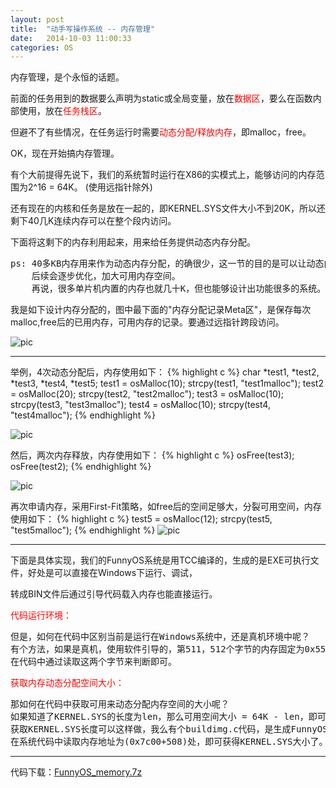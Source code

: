 ```yaml
---
layout: post
title:  "动手写操作系统 -- 内存管理"
date:   2014-10-03 11:00:33
categories: OS
---
```


内存管理，是个永恒的话题。

前面的任务用到的数据要么声明为static或全局变量，放在<font color="#ff0000">数据区</font>，要么在函数内部使用，放在<font color="#ff0000">任务栈区</font>。

但避不了有些情况，在任务运行时需要<font color="#ff0000">动态分配/释放内存</font>，即malloc，free。

OK，现在开始搞内存管理。

有个大前提得先说下，我们的系统暂时运行在X86的实模式上，能够访问的内存范围为2^16 = 64K。 (使用远指针除外)

还有现在的内核和任务是放在一起的，即KERNEL.SYS文件大小不到20K，所以还剩下40几K连续内存可以在整个段内访问。

下面将这剩下的内存利用起来，用来给任务提供动态内存分配。

<pre>
ps: 40多KB内存用来作为动态内存分配，的确很少，这一节的目的是可以让动态内存分配模块成功运行在这段内存上，
    后续会逐步优化，加大可用内存空间。
    再说，很多单片机内置的内存也就几十K，但也能够设计出功能很多的系统。
</pre>

我是如下设计内存分配的，图中最下面的"内存分配记录Meta区"，是保存每次malloc,free后的已用内存，可用内存的记录。要通过远指针跨段访问。

![pic](http://fillzero.qiniudn.com/2014_11_03_mem_layout.png)

<hr>
举例，4次动态分配后，内存使用如下：
{% highlight c %}
char *test1, *test2, *test3, *test4, *test5;
test1 = osMalloc(10);
strcpy(test1, "test1malloc");
test2 = osMalloc(20);
strcpy(test2, "test2malloc");
test3 = osMalloc(10);
strcpy(test3, "test3malloc");
test4 = osMalloc(10);
strcpy(test4, "test4malloc");
{% endhighlight %}

![pic](http://fillzero.qiniudn.com/2014_11_03_mem_layout_malloc.png)

然后，两次内存释放，内存使用如下：
{% highlight c %}
osFree(test3);
osFree(test2);
{% endhighlight %}

![pic](http://fillzero.qiniudn.com/2014_11_03_mem_layout_free.png)

再次申请内存，采用First-Fit策略，如free后的空间足够大，分裂可用空间，内存使用如下：
{% highlight c %}
test5 = osMalloc(12);
strcpy(test5, "test5malloc");
{% endhighlight %}
![pic](http://fillzero.qiniudn.com/2014_11_03_mem_layout_malloc2.png)

<hr>
下面是具体实现，我们的FunnyOS系统是用TCC编译的，生成的是EXE可执行文件，好处是可以直接在Windows下运行、调试，

转成BIN文件后通过引导代码载入内存也能直接运行。

<font color="#ff0000">代码运行环境：</font>
<pre>
但是，如何在代码中区别当前是运行在Windows系统中，还是真机环境中呢？
有个方法，如果是真机，使用软件引导的，第511，512个字节的内存固定为0x55，0xAA。
在代码中通过读取这两个字节来判断即可。
</pre>

<font color="#ff0000">获取内存动态分配空间大小：</font>
<pre>
那如何在代码中获取可用来动态分配内存空间的大小呢？
如果知道了KERNEL.SYS的长度为len，那么可用空间大小 = 64K - len，即可算出。
获取KERNEL.SYS长度可以这样做，我么有个buildimg.c代码，是生成FunnyOS.img的，可以将KERNEL.SYS长度放在FunnyOS.img偏移508,509处。
在系统代码中读取内存地址为(0x7c00+508)处，即可获得KERNEL.SYS大小了。
</pre>

<hr>
代码下载：<a href="http://pan.baidu.com/s/1dDfBs4p">FunnyOS_memory.7z</a>
